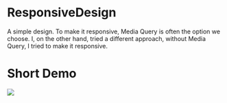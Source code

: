 # ResponsiveDesign
A simple design. To make it responsive, Media Query is often the option we choose. I, on the other hand, tried a different approach, without Media Query, I tried to make it responsive. 


# Short Demo
![](https://github.com/ResponsiveDesign/Task.gif)
